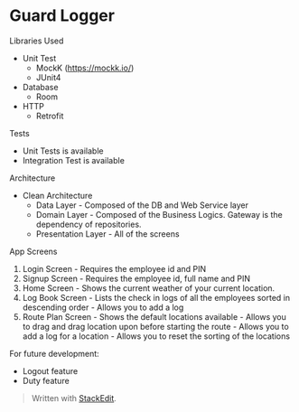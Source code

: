 # Guard Logger

Libraries Used

- Unit Test
    - MockK (https://mockk.io/)
	- JUnit4
- Database
	- Room
- HTTP
	- Retrofit

Tests
- Unit Tests is available
- Integration Test is available

Architecture
- Clean Architecture
	- Data Layer - Composed of the DB and Web Service layer
	- Domain Layer - Composed of the Business Logics. Gateway is the dependency of repositories.
	- Presentation Layer - All of the screens

App Screens

 1. Login Screen - Requires the employee id and PIN
 2. Signup Screen - Requires the employee id, full name and PIN
 3. Home Screen - Shows the current weather of your current location.
 4. Log Book Screen
		 - Lists the check in logs of all the employees sorted in descending order
		 - Allows you to add a log
 5. Route Plan Screen
		 - Shows the default locations available
		 - Allows you to drag and drag location upon before starting the route
		 - Allows you to add a log for a location
		 - Allows you to reset the sorting of the locations

For future development:
- Logout feature
- Duty feature

> Written with [StackEdit](https://stackedit.io/).